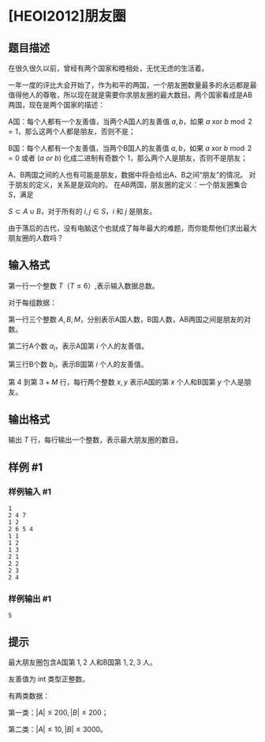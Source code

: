 # [HEOI2012]朋友圈

## 题目描述

在很久很久以前，曾经有两个国家和睦相处，无忧无虑的生活着。

一年一度的评比大会开始了，作为和平的两国，一个朋友圈数量最多的永远都是最值得他人的尊敬，所以现在就是需要你求朋友圈的最大数目。两个国家看成是AB两国，现在是两个国家的描述：

A国：每个人都有一个友善值，当两个A国人的友善值 $a,b$，如果 $a\text{ xor}\text{ }b \bmod 2=1$，那么这两个人都是朋友，否则不是；  

B国：每个人都有一个友善值，当两个B国人的友善值 $a,b$，如果 $a\text{ xor}\text{ }b \bmod 2=0$ 或者 ($a\text{ }or\text{ }b$) 化成二进制有奇数个 $1$，那么两个人是朋友，否则不是朋友；  

A、B两国之间的人也有可能是朋友，数据中将会给出A、B之间“朋友”的情况。
对于朋友的定义，关系是是双向的。
在AB两国，朋友圈的定义：一个朋友圈集合 $S$，满足

$S \subset A \cup B$，对于所有的 $i,j \in S$，$i$ 和 $j$ 是朋友。

由于落后的古代，没有电脑这个也就成了每年最大的难题，而你能帮他们求出最大朋友圈的人数吗？

## 输入格式

第一行一个整数 $T$（$T\le 6$）,表示输入数据总数。

对于每组数据：

第一行三个整数 $A,B,M$，分别表示A国人数，B国人数，AB两国之间是朋友的对数。

第二行A个数 $a_i$，表示A国第 $i$ 个人的友善值。

第三行B个数 $b_i$，表示B国第 $i$ 个人的友善值。

第 $4$ 到第 $3+M$ 行，每行两个整数 $x,y$ 表示A国的第 $x$ 个人和B国第 $y$ 个人是朋友。


## 输出格式

输出 $T$ 行，每行输出一个整数，表示最大朋友圈的数目。 

## 样例 #1

### 样例输入 #1
```
1
2 4 7
1 2
2 6 5 4
1 1
1 2
1 3
2 1
2 2
2 3
2 4
```

### 样例输出 #1

```
5
```

## 提示

最大朋友圈包含A国第 $1,2$ 人和B国第 $1,2,3$ 人。

友善值为 int 类型正整数。

有两类数据：

第一类：$|A| \leq 200, |B| \leq 200$；

第二类：$|A| \leq 10, |B| \leq 3000$。
